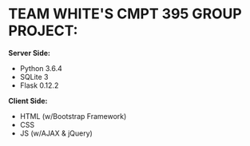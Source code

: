 # TEAM WHITE'S CMPT 395 GROUP PROJECT:

__Server Side:__
* Python 3.6.4
* SQLite 3
* Flask 0.12.2

__Client Side:__
* HTML (w/Bootstrap Framework)
* CSS
* JS (w/AJAX & jQuery)
